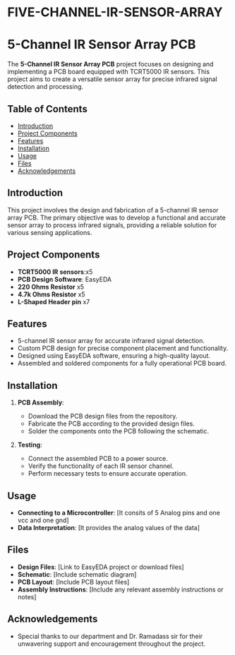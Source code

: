 # FIVE-CHANNEL-IR-SENSOR-ARRAY
# 5-Channel IR Sensor Array PCB

The **5-Channel IR Sensor Array PCB** project focuses on designing and implementing a PCB board equipped with TCRT5000 IR sensors. This project aims to create a versatile sensor array for precise infrared signal detection and processing.

## Table of Contents
- [Introduction](#introduction)
- [Project Components](#project-components)
- [Features](#features)
- [Installation](#installation)
- [Usage](#usage)
- [Files](#files)
- [Acknowledgements](#acknowledgements)

## Introduction
This project involves the design and fabrication of a 5-channel IR sensor array PCB. The primary objective was to develop a functional and accurate sensor array to process infrared signals, providing a reliable solution for various sensing applications.

## Project Components
- **TCRT5000 IR sensors**:x5
- **PCB Design Software**: EasyEDA
- **220 Ohms Resistor** x5
- **4.7k Ohms Resistor** x5
- **L-Shaped Header pin** x7

## Features
- 5-channel IR sensor array for accurate infrared signal detection.
- Custom PCB design for precise component placement and functionality.
- Designed using EasyEDA software, ensuring a high-quality layout.
- Assembled and soldered components for a fully operational PCB board.

## Installation
1. **PCB Assembly**:
   - Download the PCB design files from the repository.
   - Fabricate the PCB according to the provided design files.
   - Solder the components onto the PCB following the schematic.

2. **Testing**:
   - Connect the assembled PCB to a power source.
   - Verify the functionality of each IR sensor channel.
   - Perform necessary tests to ensure accurate operation.

## Usage
- **Connecting to a Microcontroller**: [It consits of 5 Analog pins and one vcc and one gnd]
- **Data Interpretation**: [It provides the analog values of the data]

## Files
- **Design Files**: [Link to EasyEDA project or download files]
- **Schematic**: [Include schematic diagram]
- **PCB Layout**: [Include PCB layout files]
- **Assembly Instructions**: [Include any relevant assembly instructions or notes]


## Acknowledgements
- Special thanks to our department and Dr. Ramadass sir for their unwavering support and encouragement throughout the project.

